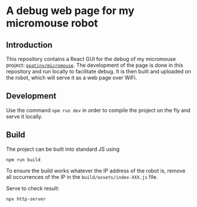 # A debug web page for my micromouse robot

## Introduction

This repository contains a React GUI for the debug of my micromouse project: [`opatiny/micromouse`](https://github.com/opatiny/micromouse). The development of the page is done in this repository and run locally to facilitate debug. It is then built and uploaded on the robot, which will serve it as a web page over WiFi.

## Development

Use the command `npm run dev` in order to compile the project on the fly and serve it locally.

## Build

The project can be built into standard JS using

```
npm run build
```

To ensure the build works whatever the IP address of the robot is, remove all occurrences of the IP in the `build/assets/index-XXX.js` file.

Serve to check result:

```
npx http-server
```

